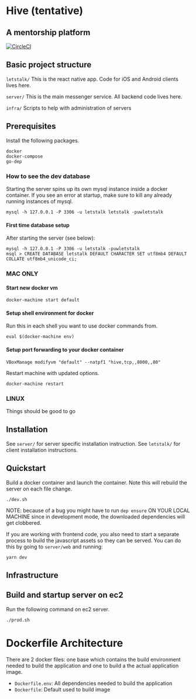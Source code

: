 # Hive (tentative)
## A mentorship platform
[![CircleCI](https://circleci.com/gh/andrew749/letstalk.svg?style=svg&circle-token=188ccb7b28649151618bf95dd0259cd67a5a1b9f)](https://circleci.com/gh/andrew749/letstalk)

## Basic project structure

`letstalk/`
This is the react native app. Code for iOS and Android clients lives here.

`server/`
This is the main messenger service. All backend code lives here.

`infra/`
Scripts to help with administration of servers


## Prerequisites
Install the following packages.
```
docker
docker-compose
go-dep
```

### How to see the dev database
Starting the server spins up its own mysql instance inside a docker container. If you see an error at startup, make sure to kill any already running instances of mysql.
```
mysql -h 127.0.0.1 -P 3306 -u letstalk letstalk -puwletstalk
```

#### First time database setup
After starting the server (see below):
```
mysql -h 127.0.0.1 -P 3306 -u letstalk -puwletstalk
msql > CREATE DATABASE letstalk DEFAULT CHARACTER SET utf8mb4 DEFAULT COLLATE utf8mb4_unicode_ci;
```

### MAC ONLY

#### Start new docker vm
```
docker-machine start default
```

#### Setup shell environment for docker
Run this in each shell you want to use docker commands from.
```
eval $(docker-machine env)
```

#### Setup port forwarding to your docker container

```
VBoxManage modifyvm "default" --natpf1 "hive,tcp,,8000,,80"
```

Restart machine with updated options.
```
docker-machine restart
```

### LINUX
Things should be good to go

## Installation
See `server/` for server specific installation instruction. See `letstalk/` for client installation instructions.

## Quickstart
Build a docker container and launch the container. Note this will rebuild the server on each file change.
```
./dev.sh
```
NOTE: because of a bug you might have to run `dep ensure` ON YOUR LOCAL MACHINE
since in development mode, the downloaded dependencies will get clobbered.

If you are working with frontend code, you also need to start a separate process
to build the javascript assets so they can be served. You can do this by going to
`server/web` and running:

```
yarn dev
```

## Infrastructure

## Build and startup server on ec2
Run the following command on ec2 server.
```
./prod.sh
```

# Dockerfile Architecture
There are 2 docker files: one base which contains the build environment needed
to build the application and one to build a the actual application image.

- `Dockerfile.env`: All dependencies needed to build the application
- `Dockerfile`: Default used to build image 
